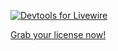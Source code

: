 [![Devtools for Livewire](https://devtools-for-livewire.com/images/devtools-for-livewire.png)](https://devtools-for-livewire.com/)

[Grab your license now!](https://devtools-for-livewire.com/)
